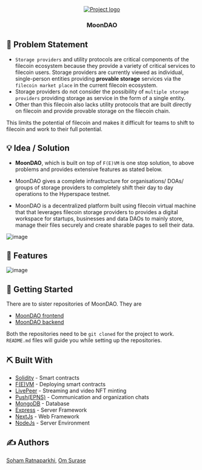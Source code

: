 <p align="center">
  <a href="" rel="noopener">
 <img src="https://user-images.githubusercontent.com/92905626/219963934-5bccf2b3-6e5f-4098-a6b0-e99243749902.png" alt="Project logo"></a>
</p>
<h3 align="center">MoonDAO</h3>


## 🧐 Problem Statement <a name="#problem-statement"> </a>

* `Storage providers` and utility protocols are critical components of the filecoin ecosystem because they provide a variety of critical services to filecoin users. Storage providers are currently viewed as individual, single-person entities providing **provable storage** services via the `filecoin market place` in the current filecoin ecosystem.
* Storage providers do not consider the possibility of `multiple storage providers` providing storage as service in the form of a single entity.
* Other than this filecoin also lacks utility protocols that are built directly on filecoin and provide provable storage on the filecoin chain.

This limits the potential of filecoin and makes it difficult for teams to shift to filecoin and work to their full potential.

## 💡 Idea / Solution <a name="#idea"> </a>

- **MoonDAO**, which is built on top of `F(E)VM` is one stop solution, to above problems and provides extensive features as stated below.

- MoonDAO gives a complete infrastructure for organisations/ DOAs/ groups of storage providers to completely shift their day to day operations to the Hyperspace testnet.

- MoonDAO is a decentralized platform built using filecoin virtual machine that that leverages filecoin storage providers to provides a 
digital workspace for startups, businesses and data DAOs to mainly  store, manage their files securely and create sharable pages to sell their data. 

![image](https://user-images.githubusercontent.com/92905626/219964272-4ea24297-e026-40fa-9bab-a35e4077bca0.png)

## 🚀 Features <a name="#future-scope"> </a>

![image](https://user-images.githubusercontent.com/92905626/219964166-8104126b-15b4-4299-ad20-3b38fc7fa049.png)

## 🏁 Getting Started <a name="#getting-started"> </a>

There are to sister repositories of MoonDAO. They are
- [MoonDAO frontend](https://github.com/omsurase/MoonDao-frontend)
- [MoonDAO backend](https://github.com/omsurase/MoonDao-Backend)

Both the repositories need to be `git cloned` for the project to work. `README.md` files will guide you while setting up the repositories.

## ⛏️ Built With <a name = "tech-stack"></a>

- [Solidity](https://soliditylang.org/) - Smart contracts
- [F(E)VM](https://fvm.filecoin.io/) - Deploying smart contracts
- [LivePeer](https://livepeer.org/) - Streaming and video NFT minting
- [Push(EPNS)](https://push.org/) - Communication and organization chats
- [MongoDB](https://www.mongodb.com/) - Database
- [Express](https://expressjs.com/) - Server Framework
- [NextJs](https://nextjs.org/) - Web Framework
- [NodeJs](https://nodejs.org/en/) - Server Environment

## ✍️ Authors <a name = "authors"></a>

[Soham Ratnaparkhi](https://github.com/SohamRatnaparkhi), [Om Surase](https://github.com/omsurase)
